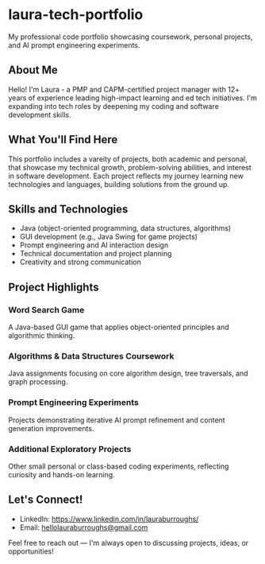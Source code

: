 # laura-tech-portfolio
My professional code portfolio showcasing coursework, personal projects, and AI prompt engineering experiments.


## About Me
Hello! I'm Laura - a PMP and CAPM-certified project manager with 12+ years of experience leading high-impact learning and ed tech initiatives.
I'm expanding into tech roles by deepening my coding and software development skills.


## What You'll Find Here
This portfolio includes a vareity of projects, both academic and personal, that showcase my technical growth, problem-solving abilities, and interest
in software development. Each project reflects my journey learning new technologies and languages, building solutions from the ground up.


## Skills and Technologies
- Java (object-oriented programming, data structures, algorithms)
- GUI development (e.g., Java Swing for game projects)
- Prompt engineering and AI interaction design
- Technical documentation and project planning
- Creativity and strong communication


## Project Highlights
### Word Search Game
A Java-based GUI game that applies object-oriented principles and algorithmic thinking.

### Algorithms & Data Structures Coursework
Java assignments focusing on core algorithm design, tree traversals, and graph processing.

### Prompt Engineering Experiments
Projects demonstrating iterative AI prompt refinement and content generation improvements.

### Additional Exploratory Projects
Other small personal or class-based coding experiments, reflecting curiosity and hands-on learning.


## Let's Connect!
- LinkedIn: https://www.linkedin.com/in/lauraburroughs/
- Email: hellolauraburroughs@gmail.com

Feel free to reach out — I'm always open to discussing projects, ideas, or opportunities!

